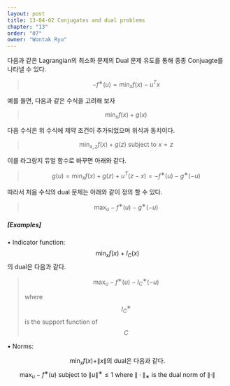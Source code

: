 ```yaml
---
layout: post
title: 13-04-02 Conjugates and dual problems
chapter: "13"
order: "07"
owner: "Wontak Ryu"
---
```


다음과 같은 Lagrangian의 최소화 문제의 Dual 문제 유도를 통해 종종 Conjuagte를 나타낼 수 있다.

> $$−f^{∗}(u) = \min_x f(x)−u^Tx$$

  예를 들면, 다음과 같은 수식을 고려해 보자

> $$ \min_x  f(x) + g(x)$$

다음 수식은 위 수식에 제약 조건이 추가되었으며 위식과 동치이다.

> $$ \min_{x,z} f(x) + g(z) \text{ subject to } x = z $$

이를 라그랑지 듀얼 함수로 바꾸면 아래와 같다.

> $$g(u) = \min_x f(x) + g(z) + u^T(z−x) = −f^{∗}(u)−g^{∗}(−u)$$

따라서 처음 수식의 dual 문제는 아래와 같이 정의 할 수 있다.
> $$ \max_u −f^{∗}(u)−g^{∗}(−u)$$

##### [Examples]
• Indicator function: $$ \min_x f(x) + I_C(x)$$의 dual은 다음과 같다.
> $$ \max_u −f^{∗}(u)−I^{∗}_C(−u)$$
> 
> where $$I^{∗}_C$$ is the support function of $$C$$

• Norms: 

$$ \min_x f(x) + \rVert x \rVert \text{의 dual은 다음과 같다.}$$
$$ \max_u −f^{∗}(u) \text{ subject to } \rVert u \rVert^{∗} ≤ 1 \text{ where } \rVert · \rVert_{∗} \text{ is the dual norm of } \rVert · \rVert$$